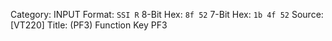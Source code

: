 Category: INPUT
Format: `SSI R`
8-Bit Hex: `8f 52`
7-Bit Hex: `1b 4f 52`
Source: [VT220]
Title: (PF3) Function Key PF3
